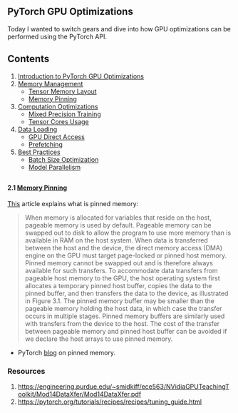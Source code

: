 ## PyTorch GPU Optimizations

Today I wanted to switch gears and dive into how GPU optimizations can be performed using the PyTorch API. 

 

## Contents

1. [Introduction to PyTorch GPU Optimizations](#introduction-to-pytorch-gpu-optimizations)
2. [Memory Management](#memory-management)
   - [Tensor Memory Layout](#tensor-memory-layout)
   - [Memory Pinning](#memory-pinning)
3. [Computation Optimizations](#computation-optimizations)
   - [Mixed Precision Training](#mixed-precision-training)
   - [Tensor Cores Usage](#tensor-cores-usage)
4. [Data Loading](#data-loading)
   - [GPU Direct Access](#gpu-direct-access)
   - [Prefetching](#prefetching)
5. [Best Practices](#best-practices)
   - [Batch Size Optimization](#batch-size-optimization)
   - [Model Parallelism](#model-parallelism)

## 

#### 2.1 [Memory Pinning](#introduction-to-pytorch-gpu-optimizations)
[This](https://www.sciencedirect.com/topics/computer-science/pinned-host-memory) article explains what is pinned memory: 
>When memory is allocated for variables that reside on the host, pageable memory is used by default. Pageable memory can be swapped out to disk to allow the program to use more memory than is available in RAM on the host system. When data is transferred between the host and the device, the direct memory access (DMA) engine on the GPU must target page-locked or pinned host memory. Pinned memory cannot be swapped out and is therefore always available for such transfers. To accommodate data transfers from pageable host memory to the GPU, the host operating system first allocates a temporary pinned host buffer, copies the data to the pinned buffer, and then transfers the data to the device, as illustrated in Figure 3.1. The pinned memory buffer may be smaller than the pageable memory holding the host data, in which case the transfer occurs in multiple stages. Pinned memory buffers are similarly used with transfers from the device to the host. The cost of the transfer between pageable memory and pinned host buffer can be avoided if we declare the host arrays to use pinned memory.

- PyTorch [blog](https://pytorch.org/tutorials/intermediate/pinmem_nonblock.html) on pinned memory.


### Resources
1. https://engineering.purdue.edu/~smidkiff/ece563/NVidiaGPUTeachingToolkit/Mod14DataXfer/Mod14DataXfer.pdf
2. https://pytorch.org/tutorials/recipes/recipes/tuning_guide.html
